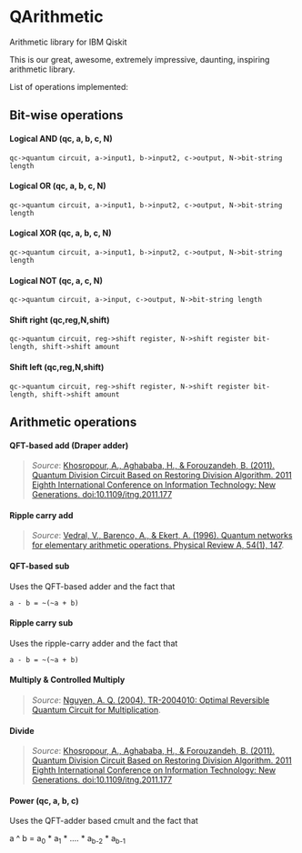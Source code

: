 # QArithmetic
Arithmetic library for IBM Qiskit

This is our great, awesome, extremely impressive, daunting, inspiring arithmetic library.

List of operations implemented:


## Bit-wise operations

#### Logical AND (qc, a, b, c, N)

    qc->quantum circuit, a->input1, b->input2, c->output, N->bit-string length

#### Logical OR (qc, a, b, c, N)

    qc->quantum circuit, a->input1, b->input2, c->output, N->bit-string length

#### Logical XOR (qc, a, b, c, N)

    qc->quantum circuit, a->input1, b->input2, c->output, N->bit-string length

#### Logical NOT (qc, a, c, N)

    qc->quantum circuit, a->input, c->output, N->bit-string length

#### Shift right (qc,reg,N,shift)

    qc->quantum circuit, reg->shift register, N->shift register bit-length, shift->shift amount

#### Shift left (qc,reg,N,shift)

    qc->quantum circuit, reg->shift register, N->shift register bit-length, shift->shift amount


## Arithmetic operations

#### QFT-based add (Draper adder)

> *Source*: [Khosropour, A., Aghababa, H., & Forouzandeh, B. (2011). Quantum Division Circuit Based on Restoring Division Algorithm. 2011 Eighth International Conference on Information Technology: New Generations. doi:10.1109/itng.2011.177 ](https://www.researchgate.net/publication/220840968_Quantum_Division_Circuit_Based_on_Restoring_Division_Algorithm)


#### Ripple carry add

> *Source*: [Vedral, V., Barenco, A., & Ekert, A. (1996). Quantum networks for elementary arithmetic operations. Physical Review A, 54(1), 147](https://arxiv.org/abs/quant-ph/9511018).


#### QFT-based sub

Uses the QFT-based adder and the fact that

    a - b = ~(~a + b)

#### Ripple carry sub

Uses the ripple-carry adder and the fact that

    a - b = ~(~a + b)

#### Multiply & Controlled Multiply

> *Source*: [Nguyen, A. Q. (2004). TR-2004010: Optimal Reversible Quantum Circuit for Multiplication](https://pdfs.semanticscholar.org/9c3e/9f842537c1375ba80412b42f3e8868ebd2ba.pdf).


#### Divide

> *Source*: [Khosropour, A., Aghababa, H., & Forouzandeh, B. (2011). Quantum Division Circuit Based on Restoring Division Algorithm. 2011 Eighth International Conference on Information Technology: New Generations. doi:10.1109/itng.2011.177](https://www.researchgate.net/publication/220840968_Quantum_Division_Circuit_Based_on_Restoring_Division_Algorithm)

#### Power (qc, a, b, c)

Uses the QFT-adder based cmult and the fact that

  a ^ b = a<sub>0</sub> * a<sub>1</sub> * .... * a<sub>b-2</sub> * a<sub>b-1</sub>

